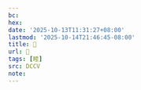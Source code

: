 ```yaml
---
bc:
hex:
date: '2025-10-13T11:31:27+08:00'
lastmod: '2025-10-14T21:46:45-08:00'
title: 󰩠
url: 󰩠
tags: [睦]
src: DCCV
note:
---
```


